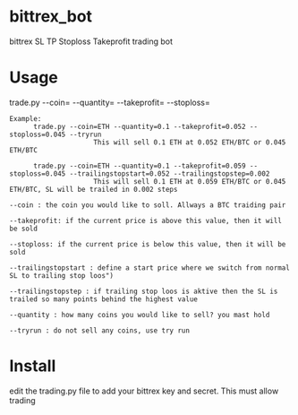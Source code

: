 # bittrex_bot
bittrex SL TP Stoploss Takeprofit trading bot

# Usage
 trade.py --coin=<COINNAME> --quantity=<QUANTITY> --takeprofit=<TAKEPROFIT> --stoploss=<STOPLOSS>

    Example:
          trade.py --coin=ETH --quantity=0.1 --takeprofit=0.052 --stoploss=0.045 --tryrun
                         This will sell 0.1 ETH at 0.052 ETH/BTC or 0.045 ETH/BTC

          trade.py --coin=ETH --quantity=0.1 --takeprofit=0.059 --stoploss=0.045 --trailingstopstart=0.052 --trailingstopstep=0.002
                         This will sell 0.1 ETH at 0.059 ETH/BTC or 0.045 ETH/BTC, SL will be trailed in 0.002 steps

    --coin : the coin you would like to soll. Allways a BTC traiding pair

    --takeprofit: if the current price is above this value, then it will be sold

    --stoploss: if the current price is below this value, then it will be sold

    --trailingstopstart : define a start price where we switch from normal SL to trailing stop loos")

    --trailingstopstep : if trailing stop loos is aktive then the SL is trailed so many points behind the highest value

    --quantity : how many coins you would like to sell? you mast hold

    --tryrun : do not sell any coins, use try run

# Install
edit the trading.py file to add your bittrex key and secret. This must allow trading
